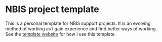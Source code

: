 # NBIS project template

This is a personal template for NBIS support projects. It is an evolving method of
working as I gain experience and find better ways of working. See the 
[template website](https://mahesh-panchal.github.io/NBIS_project_template/) for how
I use this template.

# <Title>

* NBIS Project ID: <id>
* NBIS experts: Mahesh Binzer-Panchal (mahesh.binzer-panchal@nbis.se)
* Request by: <name> (<email>)
* Principal Investigator: <name> (<email>)

Expert Affiliation:
```
Mahesh Binzer-Panchal
Department of Medical Biochemistry and Microbiology,
National Bioinformatics Infrastructure Sweden (NBIS),
Science for Life Laboratory,
Uppsala Universitet,
Uppsala,
Sweden
ORCID = https://orcid.org/0000-0003-1675-0677
```

## NBIS Support Request.

NBIS Project support request:

> <Project description goes here>

NBIS Agreement: ( XX hrs)

> - <Agreed outcome 1>
> - <Agreed outcome 2>

## Directories

```
/proj/naiss20XX-YY-ZZ/NBIS_support_<id>/       (NAISS Compute Allocation)
 |
 | - README.md                                 Project details summary
 |
 | - analyses/                                 Analysis configuration files
 | - conda/                                    Shared conda environments
 | - docs/                                     Project documentation
 \ - workflow/                                 Nextflow workflow

/proj/naiss20xx-yy-zz/                         (NAISS Storage Allocation)
 |
 | - nobackup/nxf-work                         Intermediate analysis files
 \ - NBIS_support_<id>_results/                Analysis results
```

## Workflow instructions

Quickstart:
```bash
cd /proj/naiss20XX-YY-ZZ/NBIS_support_<id>/analyses/<date>_<analysis>/
conda activate /proj/naiss20XX-YY-ZZ/NBIS_support_<id>/conda/nextflow-env
./run_nextflow.sh
```

A description of the workflow stages is provided in
the [Project Report](docs/report/Project_Report.md).

Workflow parameter options and outputs are detailed
in the [workflow README](workflow/README.md).
